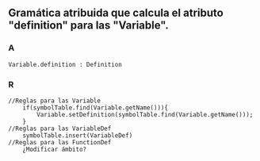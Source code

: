 ## Gramática atribuida que calcula el atributo "definition" para las "Variable".

### A
    Variable.definition : Definition

### R
    //Reglas para las Variable
        if(symbolTable.find(Variable.getName())){
            Variable.setDefinition(symbolTable.find(Variable.getName()));
        }
    //Reglas para las VariableDef
        symbolTable.insert(VariableDef)
    //Reglas para las FunctionDef
        ¿Modificar ámbito?
        
